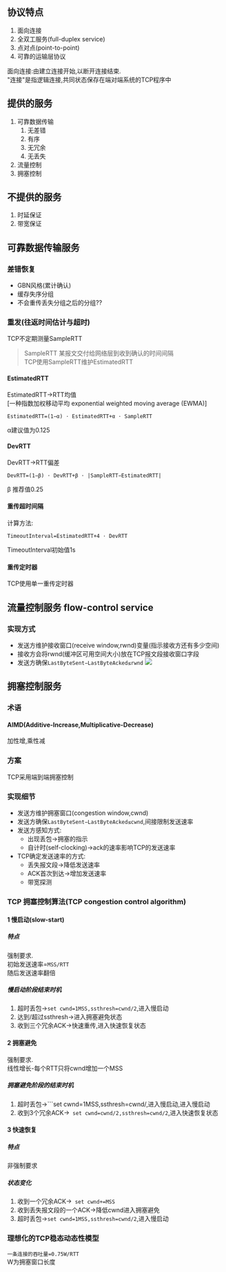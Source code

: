 
## 协议特点
1. 面向连接
2. 全双工服务(full-duplex service)
3. 点对点(point-to-point)  
4. 可靠的运输层协议

面向连接:由建立连接开始,以断开连接结束.  
"连接"是指逻辑连接,共同状态保存在端对端系统的TCP程序中  

## 提供的服务
1. 可靠数据传输
   1. 无差错
   2. 有序
   3. 无冗余
   4. 无丢失
2. 流量控制
3. 拥塞控制

## 不提供的服务
1. 时延保证
2. 带宽保证


## 可靠数据传输服务
### 差错恢复
* GBN风格(累计确认)
* 缓存失序分组
* 不会重传丢失分组之后的分组??

### 重发(往返时间估计与超时)
TCP不定期测量SampleRTT  
> SampleRTT 某报文交付给网络层到收到确认的时间间隔    
TCP使用SampleRTT维护EstimatedRTT  
#### EstimatedRTT 
EstimatedRTT->RTT均值   
[一种指数加权移动平均 exponential weighted moving average (EWMA)]
```
EstimatedRTT=(1−α) ⋅ EstimatedRTT+α ⋅ SampleRTT
```
α建议值为0.125
#### DevRTT
DevRTT->RTT偏差  
```
DevRTT=(1−β) ⋅ DevRTT+β ⋅ |SampleRTT−EstimatedRTT|
```
β 推荐值0.25  
#### 重传超时间隔
计算方法:  
```
TimeoutInterval=EstimatedRTT+4 ⋅ DevRTT  
```
TimeoutInterval初始值1s  
#### 重传定时器
TCP使用单一重传定时器
 



## 流量控制服务 flow-control service
### 实现方式
* 发送方维护接收窗口(receive window,rwnd)变量(指示接收方还有多少空间)
* 接收方会将rwnd(缓冲区可用空间大小)放在TCP报文段接收窗口字段
* 发送方确保```LastByteSent−LastByteAcked≤rwnd```
![](https://oss.silas.fun/markdown/20200221104837.png)

## 拥塞控制服务
### 术语
#### AIMD(Additive-Increase,Multiplicative-Decrease)
加性增,乘性减
### 方案
TCP采用端到端拥塞控制  
### 实现细节
* 发送方维护拥塞窗口(congestion window,cwnd)
* 发送方确保```LastByteSent−LastByteAcked≤cwnd```,间接限制发送速率
* 发送方感知方式:
  * 出现丢包->拥塞的指示
  * 自计时(self-clocking)->ack的速率影响TCP的发送速率
* TCP确定发送速率的方式:
  * 丢失报文段->降低发送速率
  * ACK首次到达->增加发送速率
  * 带宽探测

### TCP 拥塞控制算法(TCP congestion control algorithm)
#### 1 慢启动(slow-start)
##### 特点
强制要求.  
初始发送速率=```MSS/RTT```  
随后发送速率翻倍  
##### 慢启动阶段结束时机
1. 超时丢包->```set cwnd=1MSS,ssthresh=cwnd/2```,进入慢启动
2. 达到/超过ssthresh->进入拥塞避免状态
3. 收到三个冗余ACK->快速重传,进入快速恢复状态
#### 2 拥塞避免
强制要求.  
线性增长-每个RTT只将cwnd增加一个MSS  
##### 拥塞避免阶段的结束时机
1. 超时丢包->```set cwnd=1MSS,ssthresh=cwnd/,进入慢启动,进入慢启动
2. 收到3个冗余ACK->``` set cwnd=cwnd/2,ssthresh=cwnd/2```,进入快速恢复状态
#### 3 快速恢复
##### 特点
非强制要求  
##### 状态变化
1. 收到一个冗余ACK->``` set cwnd+=MSS```
2. 收到丢失报文段的一个ACK->降低cwnd进入拥塞避免
3. 超时丢包->```set cwnd=1MSS,ssthresh=cwnd/2```,进入慢启动


### 理想化的TCP稳态动态性模型
```一条连接的吞吐量=0.75W/RTT```  
W为拥塞窗口长度  

